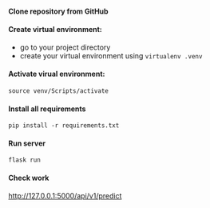 #### Clone repository from GitHub

#### Create virtual environment: 
 - go to your project directory
 - create your virtual environment using ``virtualenv .venv``

#### Activate virual environment:
``source venv/Scripts/activate``

#### Install all requirements
``pip install -r requirements.txt``

#### Run server
``flask run``

#### Check work
http://127.0.0.1:5000/api/v1/predict
